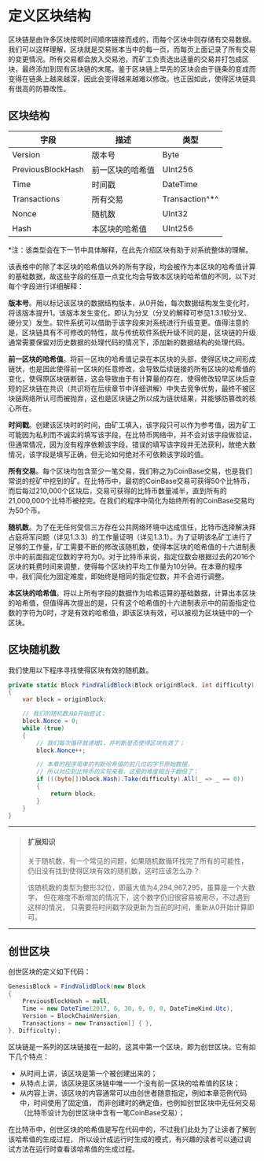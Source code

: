# 定义区块结构

区块链是由许多区块按照时间顺序链接而成的，而每个区块中则存储有交易数据。我们可以这样理解，区块就是交易账本当中的每一页，而每页上面记录了所有交易的变更情况。所有交易都会放入交易池，而矿工负责选出适量的交易并打包成区块，最终添加到现有区块链的末尾。鉴于区块链上早先的区块会由于链条的变成而变得在链条上越来越深，因此会变得越来越难以修改。也正因如此，使得区块链具有很高的防篡改性。

## 区块结构

| 字段              | 描述             | 类型            |
| ---               | ---              | ---             |
| Version           | 版本号           | Byte            |
| PreviousBlockHash | 前一区块的哈希值 | UInt256         |
| Time              | 时间戳           | DateTime        |
| Transactions      | 所有交易         | Transaction^\*^ |
| Nonce             | 随机数           | UInt32          |
| Hash              | 本区块的哈希值   | UInt256         |

<!-- code:ClassicBlockChain/Entity/Block.cs -->

\*注：该类型会在下一节中具体解释，在此先介绍区块有助于对系统整体的理解。

该表格中的除了本区块的哈希值以外的所有字段，均会被作为本区块的哈希值计算的基础数据，故这些字段的任意一点变化均会导致本区块的哈希值的不同，以下对每个字段进行详细解释：

**版本号**。用以标记该区块的数据结构版本，从0开始，每次数据结构发生变化时，将该版本提升1。该版本发生变化，即认为分叉（分叉的解释可参见1.3.1软分叉、硬分叉）发生。软件系统可以借助于该字段来对系统进行升级变更。值得注意的是，区块链具有不可修改的特性，故与传统软件系统升级不同的是，区块链的升级通常需要保留对历史数据的处理代码的情况下，添加新的数据结构的处理代码。

**前一区块的哈希值**。将前一区块的哈希值记录在本区块的头部，使得区块之间形成链状，也是因此使得前一区块的任意修改，会导致后续链接的所有区块的哈希值的变化，使得原区块链断链，这会导致由于有计算量的存在，使得修改较早区块后变短的区块链在共识（共识将在后续章节中详细讲解）中失去竞争优势，最终不被区块链网络所认可而被抛弃，这也是区块链之所以成为链状结果，并能够防篡改的核心所在。

**时间戳**。创建该区块时的时间，由矿工填入，该字段只可以作为参考值，因为矿工可能因为私利而不诚实的填写该字段，在比特币网络中，并不会对该字段做验证，但通常情况，因为没有程序依赖该字段，错误的填写该字段并无法获利，故绝大数情况，该字段是填写正确，但无论如何绝对不可依赖该字段的值。

**所有交易**。每个区块均包含至少一笔交易，我们称之为CoinBase交易，也是我们常说的挖矿中挖到的矿。在比特币中，最初的CoinBase交易可获得50个比特币，而后每过210,000个区块后，交易可获得的比特币数量减半，直到所有的21,000,000个比特币被挖完。在我们的程序中简化为始终所有的CoinBase交易均为50个币。

**随机数**。为了在无任何受信三方存在公共网络环境中达成信任，比特币选择解决拜占庭将军问题（详见1.3.3）的工作量证明（详见1.3.1）。为了证明该名矿工进行了足够的工作量，矿工需要不断的修改该随机数，使得本区块的哈希值的十六进制表示中的前面指定位数的字符为0。对于比特币来说，指定位数会根据过去的2016个区块的耗费时间来调整，使得每个区块的平均工作量为10分钟。在本章的程序中，我们简化为固定难度，即始终是相同的指定位数，并不会进行调整。

**本区块的哈希值**。将以上所有字段的数据作为哈希运算的基础数据，计算出本区块的哈希值，但值得再次提出的是，只有这个哈希值的十六进制表示中的前面指定位数的字符为0时，才是有效的哈希值，即该区块有效，可以被视为区块链中的一个区块。

## 区块随机数

我们使用以下程序寻找使得区块有效的随机数。

```cs
private static Block FindValidBlock(Block originBlock, int difficulty)  
{  
    var block = originBlock;  

    // 我们的随机数从0开始尝试；
    block.Nonce = 0;  
    while (true)  
    {  
        // 我们每次循环就递增1，并判断是否使得区块有效了；
        block.Nonce++;  

        // 本章的程序简单的判断哈希值的前几位的字节原始数据，
        // 所以对应到比特币的实现来看，这里的难度相当于翻倍了；
        if (((byte[])block.Hash).Take(difficulty).All(_ => _ == 0))  
        {  
            return block;  
        }  
    }
}  
```
<!-- code:ClassicBlockChain/Core/BlockChain.cs -->

---
> #### 扩展知识
>
> 关于随机数，有一个常见的问题，如果随机数循环找完了所有的可能性，
> 仍旧没有找到使得区块有效的随机数，这时应该怎么办？
>
> 该随机数的类型为整形32位，即最大值为4,294,967,295，虽算是一个大数字，
> 但在难度不断增加的情况下，这个数字仍旧很容易被用尽，不过遇到这样的情况，
> 只需要将时间戳字段更新为当前的时间，重新从0开始计算即可。

---

## 创世区块

创世区块的定义如下代码：

```cs
GenesisBlock = FindValidBlock(new Block  
{  
    PreviousBlockHash = null,  
    Time = new DateTime(2017, 6, 30, 9, 0, 0, DateTimeKind.Utc),  
    Version = BlockChainVersion,  
    Transactions = new Transaction[] { },  
}, Difficulty);  
```
<!-- code:ClassicBlockChain/Core/BlockChain.cs -->

区块链是一系列的区块链接在一起的，这其中第一个区块，即为创世区块。它有如下几个特点：

- 从时间上讲，该区块是第一个被创建出来的；
- 从特点上讲，该区块是区块链中唯一一个没有前一区块的哈希值的区块；
- 从内容上讲，该区块的内容通常可以由创世者随意指定，例如本章范例代码中，时间使用了固定值，
  而非创建时的确定值，也例如创世区块中无任何交易（比特币设计为创世区块中含有一笔CoinBase交易）；

在比特币中，创世区块的哈希值是写在代码中的，不过我们此处为了让读者了解到该哈希值的生成过程，
所以设计成运行时生成的模式，有兴趣的读者可以通过调试方法在运行时查看该哈希值的生成过程。

